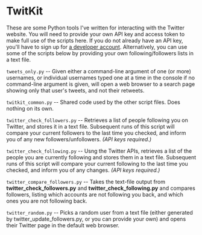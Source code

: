 # TwitKit

These are some Python tools I've written for interacting with the Twitter website. You will need to provide your own API key and access token to make full use of the scripts here. If you do not already have an API key, you'll have to sign up for [a developer account](https://developer.twitter.com/en/docs/twitter-api/getting-started/getting-access-to-the-twitter-api). Alternatively, you can use some of the scripts below by providing your own following/followers lists in a text file.

`tweets_only.py` -- Given either a command-line argument of one (or more) usernames, or individual usernames typed one at a time in the console if no command-line argument is given, will open a web browser to a search page showing only that user's tweets, and not their retweets.

`twitkit_common.py` -- Shared code used by the other script files. Does nothing on its own.

`twitter_check_followers.py` -- Retrieves a list of people following you on Twitter, and stores it in a text file. Subsequent runs of this script will compare your current followers to the last time you checked, and inform you of any new followers/unfollowers. *(API keys required.)*

`twitter_check_following.py` -- Usng the Twitter APIs, retrieves a list of the people you are currently following and stores them in a text file. Subsequent runs of this script will compare your current following to the last time you checked, and inform you of any changes. *(API keys required.)*

`twitter_compare_followers.py` -- Takes the text-file output from **twitter_check_followers.py** and **twitter_check_following.py** and compares followers, listing which accounts are not following you back, and which ones you are not following back.

`twitter_random.py` -- Picks a random user from a text file (either generated by twitter_update_followers.py, or you can provide your own) and opens their Twitter page in the default web browser.
